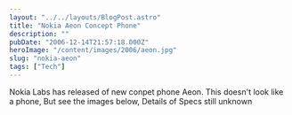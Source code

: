 ```yaml
---
layout: "../../layouts/BlogPost.astro"
title: "Nokia Aeon Concept Phone"
description: ""
pubDate: "2006-12-14T21:57:18.000Z"
heroImage: "/content/images/2006/aeon.jpg"
slug: "nokia-aeon"
tags: ["Tech"]
---
```


Nokia Labs has released of new conpet phone Aeon. This doesn't look like a phone, But see the images below, Details of Specs still unknown
